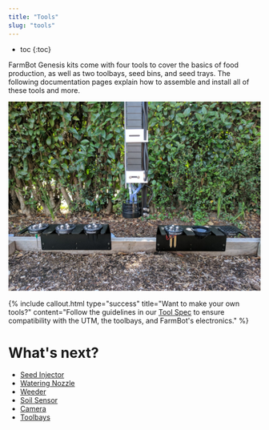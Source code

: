 ```yaml
---
title: "Tools"
slug: "tools"
---
```


* toc
{:toc}

FarmBot Genesis kits come with four tools to cover the basics of food production, as well as two toolbays, seed bins, and seed trays. The following documentation pages explain how to assemble and install all of these tools and more.

![Tools Overview.jpg](_images/Tools_Overview.jpg)



{%
include callout.html
type="success"
title="Want to make your own tools?"
content="Follow the guidelines in our [Tool Spec](../Extras/mods/tool-spec.md) to ensure compatibility with the UTM, the toolbays, and FarmBot's electronics."
%}


# What's next?

 * [Seed Injector](../FarmBot-Genesis-V1.2/tools/seed-injector.md)
 * [Watering Nozzle](../FarmBot-Genesis-V1.2/tools/watering-nozzle.md)
 * [Weeder](../FarmBot-Genesis-V1.2/tools/weeder.md)
 * [Soil Sensor](../FarmBot-Genesis-V1.2/tools/soil-sensor.md)
 * [Camera](../FarmBot-Genesis-V1.2/tools/camera.md)
 * [Toolbays](../FarmBot-Genesis-V1.2/tools/toolbays.md)
